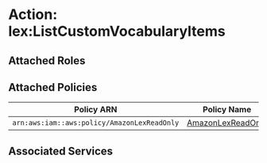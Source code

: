 # Action: lex:ListCustomVocabularyItems

## Attached Roles

## Attached Policies

| Policy ARN | Policy Name |
|------------|-------------|
| `arn:aws:iam::aws:policy/AmazonLexReadOnly` | [AmazonLexReadOnly](../policies.md#amazonlexreadonly) |

## Associated Services


